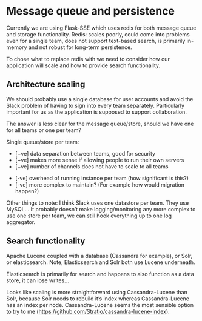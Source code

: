 # Message queue and persistence
Currently we are using Flask-SSE which uses redis for both message queue and storage functionality. Redis:
scales poorly, could come into problems even for a single team,
does not support text-based search,
is primarily in-memory and not robust for long-term persistence.

To chose what to replace redis with we need to consider how our application will scale and how to provide search functionality.

## Architecture scaling
We should probably use a single database for user accounts and avoid the Slack problem of having to sign into every team separately. Particularly important for us as the application is supposed to support collaboration.

The answer is less clear for the message queue/store, should we have one for all teams or one per team?

Single queue/store per team:
+ [+ve] data separation between teams, good for security
+ [+ve] makes more sense if allowing people to run their own servers
+ [+ve] number of channels does not have to scale to all teams
- [-ve] overhead of running instance per team (how significant is this?)
- [-ve] more complex to maintain? (For example how would migration happen?)

Other things to note:
I think Slack uses one datastore per team. They use MySQL…
It probably doesn’t make logging/monitoring any more complex to use one store per team, we can still hook everything up to one log aggregator.

## Search functionality
Apache Lucene coupled with a database (Cassandra for example), or Solr, or elasticsearch.
Note, Elasticsearch and Solr both use Lucene underneath.

Elasticsearch is primarily for search and happens to also function as a data store, it can lose writes…

Looks like scaling is more straightforward using Cassandra-Lucene than Solr, because Solr needs to rebuild it’s index whereas Cassandra-Lucene has an index per node.
Cassandra-Lucene seems the most sensible option to try to me (https://github.com/Stratio/cassandra-lucene-index).
